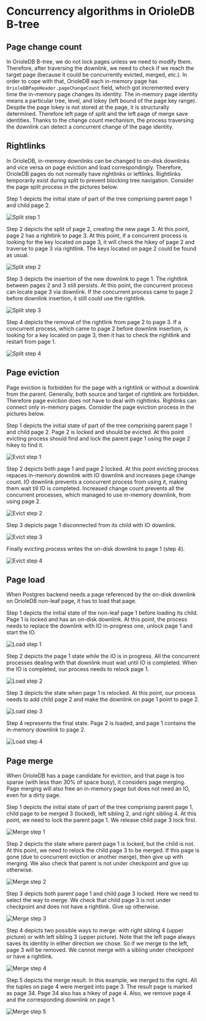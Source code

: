Concurrency algorithms in OrioleDB B-tree
=========================================

Page change count
-----------------

In OrioleDB B-tree, we do not lock pages unless we need to modify them.  Therefore, after traversing the downlink, we need to check if we reach the target page (because it could be concurrently evicted, merged, etc.).  In order to cope with that, OrioleDB each in-memory page has `OrioleDBPageHeader.pageChangeCount` field, which got incremented every time the in-memory page changes its identity.  The in-memory page identity means a particular tree, level, and lokey (left bound of the page key range).  Despite the page lokey is not stored at the page, it is structurally determined.  Therefore left page of split and the left page of merge save identities.  Thanks to the change count mechanism, the process traversing the downlink can detect a concurrent change of the page identity.

Rightlinks
----------

In OrioleDB, in-memory downlinks can be changed to on-disk downlinks and vice versa on page eviction and load correspondingly.  Therefore, OrioleDB pages do not normally have rightlinks or leftlinks.  Rightlinks temporarily exist during split to prevent blocking tree navigation.  Consider the page split process in the pictures below.

Step 1 depicts the initial state of part of the tree comprising parent page 1 and child page 2.

![Split step 1](split_step_1.svg)

Step 2 depicts the split of page 2, creating the new page 3.  At this point, page 2 has a rightlink to page 3.  At this point, if a concurrent process is looking for the key located on page 3, it will check the hikey of page 2 and traverse to page 3 via rightlink.  The keys located on page 2 could be found as usual.

![Split step 2](split_step_2.svg)

Step 3 depicts the insertion of the new downlink to page 1.  The rightlink between pages 2 and 3 still persists.  At this point, the concurrent process can locate page 3 via downlink.  If the concurrent process came to page 2 before downlink insertion, it still could use the rightlink.

![Split step 3](split_step_3.svg)

Step 4 depicts the removal of the rightlink from page 2 to page 3.  If a concurrent process, which came to page 2 before downlink insertion, is looking for a key located on page 3, then it has to check the rightlink and restart from page 1.

![Split step 4](split_step_4.svg)

Page eviction
-------------

Page eviction is forbidden for the page with a rightlink or without a downlink from the parent.  Generally, both source and target of rightlink are forbidden.  Therefore page eviction does not have to deal with rightlinks.  Righlinks can connect only in-memory pages.  Consider the page eviction process in the pictures below.

Step 1 depicts the initial state of part of the tree comprising parent page 1 and child page 2.  Page 2 is locked and should be evicted.  At this point evicting process should find and lock the parent page 1 using the page 2 hikey to find it.

![Evict step 1](evict_step_1.svg)

Step 2 depicts both page 1 and page 2 locked.  At this point evicting process repaces in-memory downlink with IO downlink and increases page change count.  IO downlink prevents a concurrent process from using it, making them wait till IO is completed.  Increased change count prevents all the concurrent processes, which managed to use in-memory downlink, from using page 2.

![Evict step 2](evict_step_2.svg)

Step 3 depicts page 1 disconnected from its child with IO downlink.

![Evict step 3](evict_step_3.svg)

Finally evicting process writes the on-disk downlink to page 1 (step 4).

![Evict step 4](evict_step_4.svg)

Page load
---------

When Postgres backend needs a page referenced by the on-disk downlink on OrioleDB non-leaf page, it has to load that page.

Step 1 depicts the initial state of the non-leaf page 1 before loading its child.  Page 1 is locked and has an on-disk downlink.  At this point, the process needs to replace the downlink with IO in-progress one, unlock page 1 and start the IO.

![Load step 1](load_step_1.svg)

Step 2 depicts the page 1 state while the IO is in progress.  All the concurrent processes dealing with that downlink must wait until IO is completed.  When the IO is completed, our process needs to relock page 1.

![Load step 2](load_step_2.svg)

Step 3 depicts the state when page 1 is relocked.  At this point, our process needs to add child page 2 and make the downlink on page 1 point to page 2.

![Load step 3](load_step_3.svg)

Step 4 represents the final state.  Page 2 is loaded, and page 1 contains the in-memory downlink to page 2.

![Load step 4](load_step_4.svg)


Page merge
----------

When OrioleDB has a page candidate for eviction, and that page is too sparse (with less than 30% of space busy), it considers page merging.  Page merging will also free an in-memory page but does not need an IO, even for a dirty page.

Step 1 depicts the initial state of part of the tree comprising parent page 1, child page to be merged 3 (locked), left sibling 2, and right sibling 4.  At this point, we need to lock the parent page 1.  We release child page 3 lock first.

![Merge step 1](merge_step_1.svg)

Step 2 depicts the state where parent page 1 is locked, but the child is not.  At this point, we need to relock the child page 3 to be merged.  If this page is gone (due to concurrent eviction or another merge), then give up with merging.  We also check that parent is not under checkpoint and give up otherwise.

![Merge step 2](merge_step_2.svg)

Step 3 depicts both parent page 1 and child page 3 locked.  Here we need to select the way to merge.  We check that child page 3 is not under checkpoint and does not have a rightlink.  Give up otherwise.

![Merge step 3](merge_step_3.svg)

Step 4 depicts two possible ways to merge: with right sibling 4 (upper picture) or with left sibling 3 (upper picture).  Note that the left page always saves its identity in either direction we chose.  So if we merge to the left, page 3 will be removed.  We cannot merge with a sibling under checkpoint or have a rightlink.

![Merge step 4](merge_step_4.svg)

Step 5 depicts the merge result.  In this example, we merged to the right.  All the tuples on page 4 were merged into page 3. The result page is marked as page 34.  Page 34 also has a hikey of page 4.  Also, we remove page 4 and the corresponding downlink on page 1.

![Merge step 5](merge_step_5.svg)
